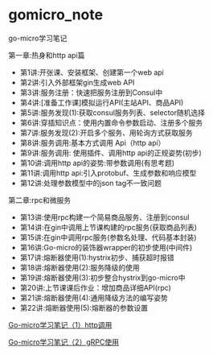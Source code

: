 # gomicro_note

go-micro学习笔记

第一章:热身和http api篇

- 第1讲:开张课、安装框架、创建第一个web api 
- 第2讲:引入外部框架gin生成web API
- 第3讲:服务注册：快速把服务注册到Consul中
- 第4讲:[准备工作课]模拟运行API(主站API、商品API)
- 第5讲:服务发现(1):获取consul服务列表、selector随机选择
- 第6讲:穿插知识点：使用内置命令参数启动、注册多个服务
- 第7讲:服务发现(2):开启多个服务、用轮询方式获取服务
- 第8讲:服务调用:基本方式调用 Api（http api）
- 第9讲:服务调用: 使用插件、调用http api的正规姿势(初步)
- 第10讲:调用http api的姿势:带参数调用(有思考题)
- 第11讲:调用http api:引入protobuf、生成参数和响应模型
- 第12讲:处理参数模型中的json tag不一致问题

第二章:rpc和微服务

- 第13讲:使用rpc构建一个简易商品服务、注册到consul
- 第14讲:在gin中调用上节课构建的rpc服务(获取商品列表)
- 第15讲:在gin中调用rpc服务(参数名处理、代码基本封装)
- 第16讲:Go-micro的装饰器wrapper的初步使用(中间件)
- 第17讲:熔断器使用(1):hystrix初步、捕获超时报错
- 第18讲:熔断器使用(2):服务降级的使用
- 第19讲:熔断器使用(3):初步整合hystrix到go-micro中
- 第20讲:上节课课后作业：增加商品详细API(rpc)
- 第21讲:熔断器使用(4):通用降级方法的编写姿势
- 第22讲:熔断器使用(5):熔断器的参数设置

[Go-micro学习笔记（1）http调用](https://huangzhongde.cn/post/Golang/go-micro_note1/)

[Go-micro学习笔记（2）gRPC使用](https://huangzhongde.cn/post/Golang/go-micro_note2/)
